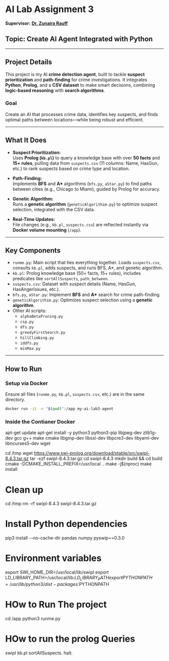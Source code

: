 # AI Lab Assignment 3  
**Supervisor:** [**Dr. Zunaira Rauff**](https://scholar.google.com/citations?user=YOUR_SUPERVISOR_ID_HERE)

## Topic: Create AI Agent Integrated with Python

---

##  Project Details

This project is my AI **crime detection agent**, built to tackle **suspect prioritization** and **path-finding** for crime investigations. It integrates **Python**, **Prolog**, and a **CSV dataset** to make smart decisions, combining **logic-based reasoning** with **search algorithms**.

### Goal
Create an AI that processes crime data, identifies key suspects, and finds optimal paths between locations—while being robust and efficient.

---

##  What It Does

- **Suspect Prioritization:**  
  Uses **Prolog (`kb.pl`)** to query a knowledge base with over **50 facts** and **15+ rules**, pulling data from `suspects.csv` (11 columns: Name, HasGun, etc.) to rank suspects based on crime type and location.

- **Path-Finding:**  
  Implements **BFS** and **A\*** algorithms (`bfs.py`, `aStar.py`) to find paths between cities (e.g., Chicago to Miami), guided by Prolog for accuracy.

- **Genetic Algorithm:**  
  Runs a **genetic algorithm** (`geneticAlgorithim.py`) to optimize suspect selection, integrated with the CSV data.

- **Real-Time Updates:**  
  File changes (e.g., `kb.pl`, `suspects.csv`) are reflected instantly via **Docker volume mounting** (`/app`).

---

## Key Components

- `runme.py`: Main script that ties everything together. Loads `suspects.csv`, consults `kb.pl`, adds suspects, and runs BFS, A*, and genetic algorithm.
- `kb.pl`: Prolog knowledge base (50+ facts, 15+ rules), includes predicates like `sortAllSuspects`, `path_between`.
- `suspects.csv`: Dataset with suspect details (Name, HasGun, HasAngerIssues, etc.).
- `bfs.py`, `aStar.py`: Implement **BFS** and **A\*** search for crime path-finding.
- `geneticAlgorithim.py`: Optimizes suspect selection using a **genetic algorithm**.
- Other AI scripts:
  - `alphaBetaPruning.py`
  - `csp.py`
  - `dfs.py`
  - `greedyFirstSearch.py`
  - `hillClimbing.py`
  - `iddfs.py`
  - `minMax.py`

---

##  How to Run

### Setup via Docker

Ensure all files (`runme.py`, `kb.pl`, `suspects.csv`, etc.) are in the same directory.

```bash
docker run -it -v "$(pwd)":/app my-ai-lab3-agent
```
### Inside the Contianer Docker
apt-get update
apt-get install -y python3 python3-pip libjpeg-dev zlib1g-dev gcc g++ make cmake libgmp-dev libssl-dev libpcre3-dev libyaml-dev libncurses5-dev wget

cd /tmp
wget https://www.swi-prolog.org/download/stable/src/swipl-8.4.3.tar.gz
tar -xzf swipl-8.4.3.tar.gz
cd swipl-8.4.3
mkdir build && cd build
cmake -DCMAKE_INSTALL_PREFIX=/usr/local ..
make -j$(nproc)
make install

# Clean up
cd /tmp
rm -rf swipl-8.4.3 swipl-8.4.3.tar.gz

# Install Python dependencies
pip3 install --no-cache-dir pandas numpy pyswip==0.3.0

# Environment variables
export SWI_HOME_DIR=/usr/local/lib/swipl
export LD_LIBRARY_PATH=/usr/local/lib:$LD_LIBRARY_PATH
export PYTHONPATH=/usr/lib/python3/dist-packages:$PYTHONPATH

# HOw to Run The project
cd /app
python3 runme.py

# HOw to run the prolog Queries

swipl kb.pl
sortAllSuspects.
halt.
